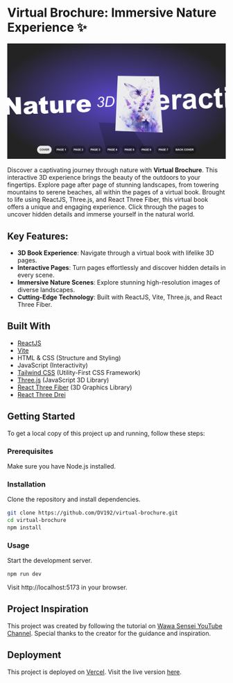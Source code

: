 # Virtual Brochure: Immersive Nature Experience ✨

[![Virtual Brochure Preview](public/assets/virtual-brochure-screenshot.png)](https://virtual-brochure.vercel.app/)

Discover a captivating journey through nature with **Virtual Brochure**. This interactive 3D experience brings the beauty of the outdoors to your fingertips. Explore page after page of stunning landscapes, from towering mountains to serene beaches, all within the pages of a virtual book. Brought to life using ReactJS, Three.js, and React Three Fiber, this virtual book offers a unique and engaging experience. Click through the pages to uncover hidden details and immerse yourself in the natural world.

## Key Features:

- **3D Book Experience**: Navigate through a virtual book with lifelike 3D pages.
- **Interactive Pages**: Turn pages effortlessly and discover hidden details in every scene.
- **Immersive Nature Scenes**: Explore stunning high-resolution images of diverse landscapes.
- **Cutting-Edge Technology**: Built with ReactJS, Vite, Three.js, and React Three Fiber.

## Built With

- [ReactJS](https://react.dev/)
- [Vite](https://vitejs.dev/)
- HTML & CSS (Structure and Styling)
- JavaScript (Interactivity)
- [Tailwind CSS](https://tailwindcss.com/) (Utility-First CSS Framework)
- [Three.js](https://threejs.org/) (JavaScript 3D Library)
- [React Three Fiber](https://docs.pmnd.rs/react-three-fiber/getting-started/introduction) (3D Graphics Library)
- [React Three Drei](https://github.com/pmndrs/drei)

## Getting Started

To get a local copy of this project up and running, follow these steps:

### Prerequisites

Make sure you have Node.js installed.

### Installation

Clone the repository and install dependencies.

```bash
git clone https://github.com/DV192/virtual-brochure.git
cd virtual-brochure
npm install
```

### Usage

Start the development server.

```bash
npm run dev
```

Visit http://localhost:5173 in your browser.

## Project Inspiration

This project was created by following the tutorial on [Wawa Sensei YouTube Channel](https://www.youtube.com/@WawaSensei). Special thanks to the creator for the guidance and inspiration.

## Deployment

This project is deployed on [Vercel](https://vercel.com/). Visit the live version [here](https://virtual-brochure.vercel.app/).
